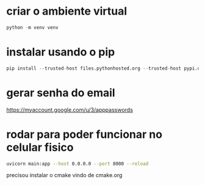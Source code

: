 # criar o ambiente virtual #

```py
python -m venv venv
```

# instalar usando o pip #
```py
pip install --trusted-host files.pythonhosted.org --trusted-host pypi.org --trusted-host pypi.python.org -r .\requirements.txt
```

# gerar senha do email

https://myaccount.google.com/u/3/apppasswords

# rodar para poder funcionar no celular fisico

```bash
uvicorn main:app --host 0.0.0.0 --port 8000 --reload
```

precisou instalar o cmake vindo de cmake.org
